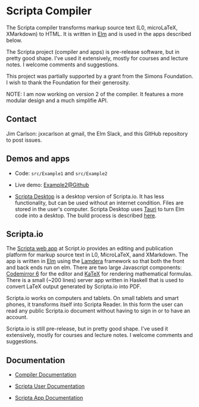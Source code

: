 # Scripta Compiler

The Scripta compiler transforms markup source text 
(L0, microLaTeX, XMarkdown) to HTML. It is 
written in [Elm](https://elm-lang.org) and 
is used in the apps described below.


The Scripta project (compiler and apps) is pre-release software, but in pretty good shape.
I've used it extensively, mostly for courses  and lecture notes. I welcome comments and suggestions.

This project was partially supported by a grant from the Simons Foundation.  
I wish to thank the Foundation for their generosity.

NOTE: I am now working on version 2 of the compiler.  It features a more modular design and a much simplifie API.

## Contact

Jim Carlson: jxxcarlson at gmail, the Elm Slack,
and this GitHub repository to post issues.

## Demos and apps



- Code:  `src/Example1` and `src/Example2`

- Live demo: 
[Example2@Github](https://jxxcarlson.github.io/app/scripta-compiler-demo/index.html)

- [Scripta Desktop](https://github.com/jxxcarlson/scripta-tauri/releases)
  is a desktop version of Scripta.io.  It has less functionality,
  but can be used without an internet condition.  Files are stored
  in the user's computer.  Scripta Desktop uses [Tauri](https://tauri.app)
  to turn Elm code into a desktop.  The build process is described
  [here](https://jxxcarlson.medium.com/elm-tauri-befa59eab403).

 
## Scripta.io

The [Scripta web app](https://scripta.io) at Script.io
provides an editing and publication platform
for markup source text in
L0, MicroLaTeX, aand XMarkdown. The app is written
in [Elm](https://elm-lang.org) using the
[Lamdera](https://lamdera.com) framework so that
both the front and back ends run on elm.  There
are two large Javascript components:
[Codemirror 6](https://codemirror.net/) for the
editor and [KaTeX](https://katex.org) for rendering
mathematical formulas.  There is a small (~200 lines)
server app written in Haskell that is used to
convert LaTeX output generated by Scripta.io
into PDF.

Scripta.io works on computers and tablets.  On small
tablets and smart phones, it transforms itself
into Scripta Reader.  In this form the user can read
any public Scripta.io document without having to 
sign in or to have an account.

Scripta.io is still pre-release, but in pretty
good shape. I've used it extensively, mostly
for courses and lecture notes. I welcome
comments and suggestions.







## Documentation

- [Compiler Documentation](https://jxxcarlson.github.io/docs-scripta-compiler)

- [Scripta User Documentation](https://jxxcarlson.github.io/docs-scripta)

- [Scripta App Documentation](https://jxxcarlson.github.io/docs-scripta-dev)



